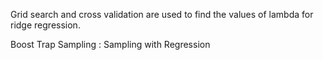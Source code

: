 Grid search and cross validation are used to find the values of lambda for ridge regression.

Boost Trap Sampling :  Sampling with Regression

